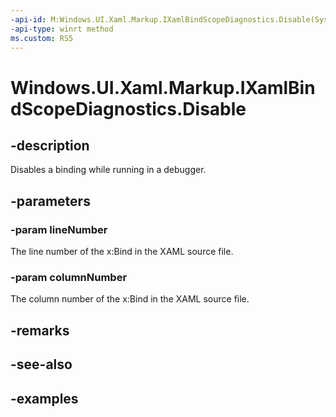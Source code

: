 ```yaml
---
-api-id: M:Windows.UI.Xaml.Markup.IXamlBindScopeDiagnostics.Disable(System.Int32,System.Int32)
-api-type: winrt method
ms.custom: RS5
---
```


<!-- Method syntax.
public void IXamlBindScopeDiagnostics.Disable(Int32 lineNumber, Int32 columnNumber)
-->

# Windows.UI.Xaml.Markup.IXamlBindScopeDiagnostics.Disable

## -description

Disables a binding while running in a debugger.



## -parameters
### -param lineNumber

The line number of the x:Bind in the XAML source file.

### -param columnNumber

The column number of the x:Bind in the XAML source file.

## -remarks

## -see-also

## -examples

